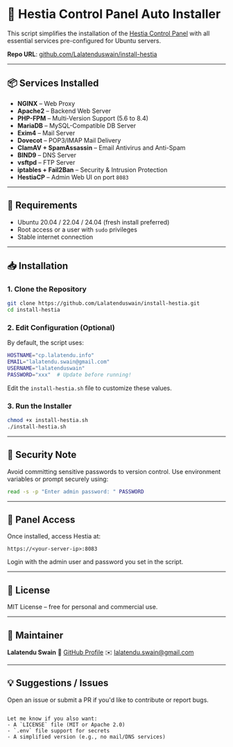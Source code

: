 # 🚀 Hestia Control Panel Auto Installer

This script simplifies the installation of the [Hestia Control Panel](https://www.hestiacp.com/) with all essential services pre-configured for Ubuntu servers.

**Repo URL**: [github.com/Lalatenduswain/install-hestia](https://github.com/Lalatenduswain/install-hestia)

---

## 📦 Services Installed

- **NGINX** – Web Proxy
- **Apache2** – Backend Web Server
- **PHP-FPM** – Multi-Version Support (5.6 to 8.4)
- **MariaDB** – MySQL-Compatible DB Server
- **Exim4** – Mail Server
- **Dovecot** – POP3/IMAP Mail Delivery
- **ClamAV + SpamAssassin** – Email Antivirus and Anti-Spam
- **BIND9** – DNS Server
- **vsftpd** – FTP Server
- **iptables + Fail2Ban** – Security & Intrusion Protection
- **HestiaCP** – Admin Web UI on port `8083`

---

## 🧰 Requirements

- Ubuntu 20.04 / 22.04 / 24.04 (fresh install preferred)
- Root access or a user with `sudo` privileges
- Stable internet connection

---

## 📥 Installation

### 1. Clone the Repository

```bash
git clone https://github.com/Lalatenduswain/install-hestia.git
cd install-hestia
````

### 2. Edit Configuration (Optional)

By default, the script uses:

```bash
HOSTNAME="cp.lalatendu.info"
EMAIL="lalatendu.swain@gmail.com"
USERNAME="lalatenduswain"
PASSWORD="xxx"  # Update before running!
```

Edit the `install-hestia.sh` file to customize these values.

### 3. Run the Installer

```bash
chmod +x install-hestia.sh
./install-hestia.sh
```

---

## 🔐 Security Note

Avoid committing sensitive passwords to version control. Use environment variables or prompt securely using:

```bash
read -s -p "Enter admin password: " PASSWORD
```

---

## 🔗 Panel Access

Once installed, access Hestia at:

```
https://<your-server-ip>:8083
```

Login with the admin user and password you set in the script.

---

## 📄 License

MIT License – free for personal and commercial use.

---

## 👤 Maintainer

**Lalatendu Swain**
🔗 [GitHub Profile](https://github.com/Lalatenduswain)
✉️ [lalatendu.swain@gmail.com](mailto:lalatendu.swain@gmail.com)

---

## 💡 Suggestions / Issues

Open an issue or submit a PR if you'd like to contribute or report bugs.

```

Let me know if you also want:
- A `LICENSE` file (MIT or Apache 2.0)
- `.env` file support for secrets
- A simplified version (e.g., no mail/DNS services)
```
